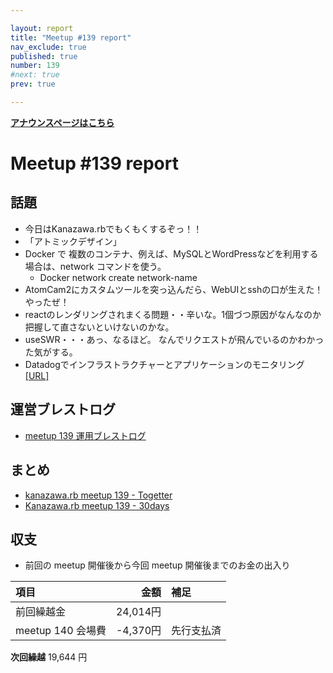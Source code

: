```yaml
---

layout: report
title: "Meetup #139 report"
nav_exclude: true
published: true
number: 139
#next: true
prev: true

---
```


<div style="text-align: left;"><a href="/139"><strong>アナウンスページはこちら</strong></a></div>

# Meetup #139 report

## 話題

* 今日はKanazawa.rbでもくもくするぞっ！！
* 「アトミックデザイン」
* Docker で 複数のコンテナ、例えば、MySQLとWordPressなどを利用する場合は、network コマンドを使う。
  + Docker network create network-name
* AtomCam2にカスタムツールを突っ込んだら、WebUIとsshの口が生えた！やったぜ！
* reactのレンダリングされまくる問題・・辛いな。1個づつ原因がなんなのか把握して直さないといけないのかな。
* useSWR・・・あっ、なるほど。 なんでリクエストが飛んでいるのかわかった気がする。
* Datadogでインフラストラクチャーとアプリケーションのモニタリング [[URL]](https://docs.datadoghq.com/ja/)

## 運営ブレストログ

* [meetup 139 運用ブレストログ](https://github.com/kanazawarb/meetup/wiki/meetup-139-%E9%81%8B%E7%94%A8%E3%83%96%E3%83%AC%E3%82%B9%E3%83%88%E3%83%AD%E3%82%B0)

## まとめ

* [kanazawa.rb meetup 139 - Togetter](https://togetter.com/li/2333916)
* [Kanazawa.rb meetup 139 - 30days](https://30d.jp/kzrb/127)

## 収支

* 前回の meetup 開催後から今回 meetup 開催後までのお金の出入り

| 項目             |      金額 |補足                                               |
|:---------------|--------:|:--------------------------------------------------|
| 前回繰越金          |    24,014円 |                                                   |
| meetup 140 会場費 | -4,370円 | 先行支払済                                           |

**次回繰越**  19,644 円
